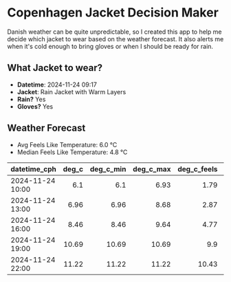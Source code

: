 
# Copenhagen Jacket Decision Maker

Danish weather can be quite unpredictable, so I created this app to help me decide which jacket to wear based on the weather forecast. 
It also alerts me when it's cold enough to bring gloves or when I should be ready for rain.

## What Jacket to wear?

- **Datetime**: 2024-11-24 09:17
- **Jacket**: Rain Jacket with Warm Layers
- **Rain?** Yes
- **Gloves?** Yes

## Weather Forecast
- Avg Feels Like Temperature: 6.0 °C
- Median Feels Like Temperature: 4.8 °C

| datetime_cph     |   deg_c |   deg_c_min |   deg_c_max |   deg_c_feels | weather   | wind   | rain   |
|:-----------------|--------:|------------:|------------:|--------------:|:----------|:-------|:-------|
| 2024-11-24 10:00 |    6.1  |        6.1  |        6.93 |          1.79 | Rain      | High   | Medium |
| 2024-11-24 13:00 |    6.96 |        6.96 |        8.68 |          2.87 | Rain      | High   | Medium |
| 2024-11-24 16:00 |    8.46 |        8.46 |        9.64 |          4.77 | Clouds    | High   | None   |
| 2024-11-24 19:00 |   10.69 |       10.69 |       10.69 |          9.9  | Clouds    | High   | None   |
| 2024-11-24 22:00 |   11.22 |       11.22 |       11.22 |         10.43 | Clouds    | High   | None   |
        